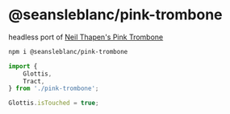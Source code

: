 # @seansleblanc/pink-trombone

headless port of [Neil Thapen's Pink Trombone](https://dood.al/pinktrombone/)

```sh
npm i @seansleblanc/pink-trombone
```

```js
import {
	Glottis,
	Tract,
} from './pink-trombone';

Glottis.isTouched = true;
```
